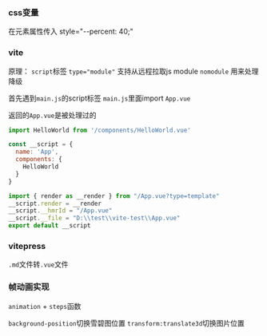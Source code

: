 ### css变量

在元素属性传入 style="--percent: 40;"

### vite
原理：
`script`标签 
`type="module"` 支持从远程拉取js module
`nomodule` 用来处理降级

首先遇到`main.js`的script标签
`main.js`里面import `App.vue`

返回的`App.vue`是被处理过的
```js
import HelloWorld from '/components/HelloWorld.vue'

const __script = {
  name: 'App',
  components: {
    HelloWorld
  }
}

import { render as __render } from "/App.vue?type=template"
__script.render = __render
__script.__hmrId = "/App.vue"
__script.__file = "D:\\test\\vite-test\\App.vue"
export default __script
```


### vitepress
`.md`文件转`.vue`文件


### 帧动画实现
`animation` + `steps`函数

`background-position`切换雪碧图位置
`transform:translate3d`切换图片位置